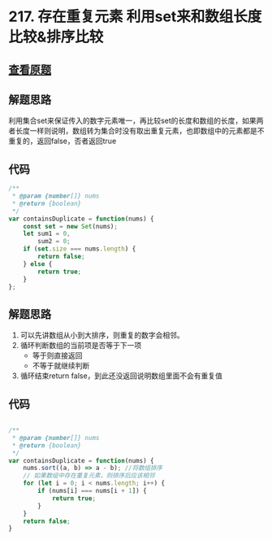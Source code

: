 # 217. 存在重复元素 利用set来和数组长度比较&排序比较

## [查看原题](https://leetcode-cn.com/problems/contains-duplicate/)
## 解题思路
利用集合set来保证传入的数字元素唯一，再比较set的长度和数组的长度，如果两者长度一样则说明，数组转为集合时没有取出重复元素，也即数组中的元素都是不重复的，返回false，否者返回true


## 代码

```javascript
/**
 * @param {number[]} nums
 * @return {boolean}
 */
var containsDuplicate = function(nums) {
    const set = new Set(nums);
    let sum1 = 0,
        sum2 = 0;
    if (set.size === nums.length) {
        return false;
    } else {
        return true;
    }
};
```

## 解题思路
1. 可以先讲数组从小到大排序，则重复的数字会相邻。
2. 循环判断数组的当前项是否等于下一项
    - 等于则直接返回
    - 不等于就继续判断
3. 循环结束return false，到此还没返回说明数组里面不会有重复值

## 代码

```javascript

/**
 * @param {number[]} nums
 * @return {boolean}
 */
var containsDuplicate = function(nums) {
    nums.sort((a, b) => a - b); //将数组排序
    // 如果数组中存在重复元素，则排序后应该相邻
    for (let i = 0; i < nums.length; i++) {
        if (nums[i] === nums[i + 1]) {
            return true;
        }
    }
    return false;
}
```